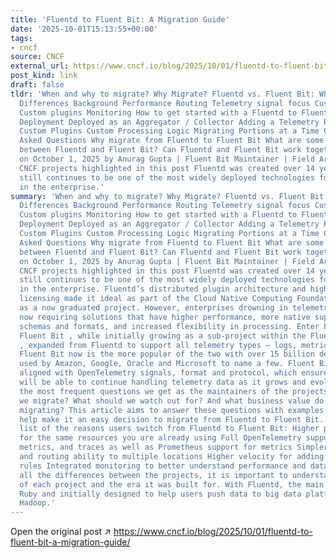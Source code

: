 ```yaml
---
title: 'Fluentd to Fluent Bit: A Migration Guide'
date: '2025-10-01T15:13:55+00:00'
tags:
- cncf
source: CNCF
external_url: https://www.cncf.io/blog/2025/10/01/fluentd-to-fluent-bit-a-migration-guide/
post_kind: link
draft: false
tldr: 'When and why to migrate? Why Migrate? Fluentd vs. Fluent Bit: What are the
  Differences Background Performance Routing Telemetry signal focus Custom processing
  Custom plugins Monitoring How to get started with a Fluentd to Fluent Bit migration
  Deployment Deployed as an Aggregator / Collector Adding a Telemetry Pipeline Configuration
  Custom Plugins Custom Processing Logic Migrating Portions at a Time Conclusion Frequently
  Asked Questions Why migrate from Fluentd to Fluent Bit What are some differences
  between Fluentd and Fluent Bit? Can Fluentd and Fluent Bit work together? Posted
  on October 1, 2025 by Anurag Gupta | Fluent Bit Maintainer | Field Architect | Chronosphere
  CNCF projects highlighted in this post Fluentd was created over 14 years ago and
  still continues to be one of the most widely deployed technologies for log collection
  in the enterprise.'
summary: 'When and why to migrate? Why Migrate? Fluentd vs. Fluent Bit: What are the
  Differences Background Performance Routing Telemetry signal focus Custom processing
  Custom plugins Monitoring How to get started with a Fluentd to Fluent Bit migration
  Deployment Deployed as an Aggregator / Collector Adding a Telemetry Pipeline Configuration
  Custom Plugins Custom Processing Logic Migrating Portions at a Time Conclusion Frequently
  Asked Questions Why migrate from Fluentd to Fluent Bit What are some differences
  between Fluentd and Fluent Bit? Can Fluentd and Fluent Bit work together? Posted
  on October 1, 2025 by Anurag Gupta | Fluent Bit Maintainer | Field Architect | Chronosphere
  CNCF projects highlighted in this post Fluentd was created over 14 years ago and
  still continues to be one of the most widely deployed technologies for log collection
  in the enterprise. Fluentd’s distributed plugin architecture and highly permissive
  licensing made it ideal as part of the Cloud Native Computing Foundation (CNCF)
  as a now graduated project. However, enterprises drowning in telemetry data are
  now requiring solutions that have higher performance, more native support for evolving
  schemas and formats, and increased flexibility in processing. Enter Fluent Bit.
  Fluent Bit , while initially growing as a sub-project within the Fluent ecosystem
  , expanded from Fluentd to support all telemetry types – logs, metrics, and traces.
  Fluent Bit now is the more popular of the two with over 15 billion deployments and
  used by Amazon, Google, Oracle and Microsoft to name a few. Fluent Bit also is fully
  aligned with OpenTelemetry signals, format and protocol, which ensures that users
  will be able to continue handling telemetry data as it grows and evolves. Among
  the most frequent questions we get as the maintainers of the projects are: How do
  we migrate? What should we watch out for? And what business value do we get for
  migrating? This article aims to answer these questions with examples. We want to
  help make it an easy decision to migrate from Fluentd to Fluent Bit. Here is a quick
  list of the reasons users switch from Fluentd to Fluent Bit: Higher performance
  for the same resources you are already using Full OpenTelemetry support for logs,
  metrics, and traces as well as Prometheus support for metrics Simpler configuration
  and routing ability to multiple locations Higher velocity for adding custom processing
  rules Integrated monitoring to better understand performance and dataflows To understand
  all the differences between the projects, it is important to understand the background
  of each project and the era it was built for. With Fluentd, the main language is
  Ruby and initially designed to help users push data to big data platforms such as
  Hadoop.'
---
```

Open the original post ↗ https://www.cncf.io/blog/2025/10/01/fluentd-to-fluent-bit-a-migration-guide/
